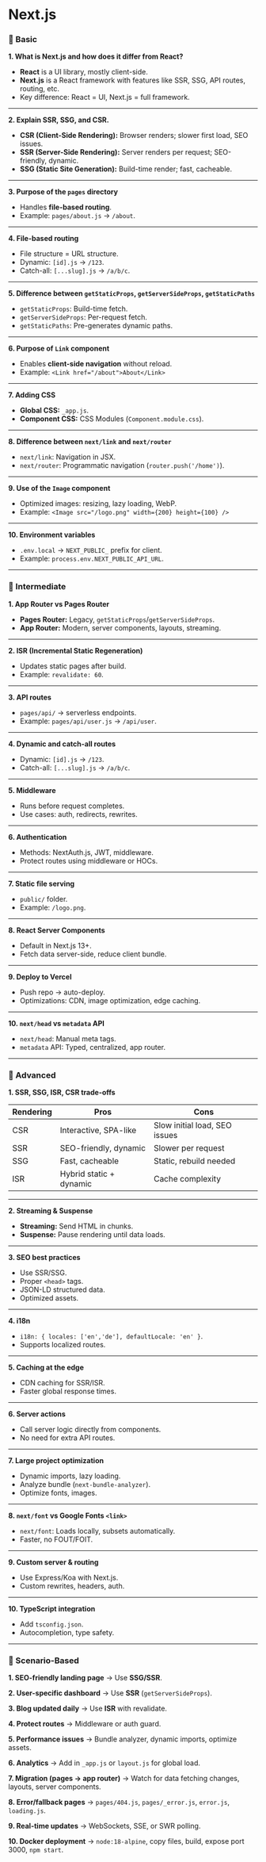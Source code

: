 # Next.js 

### 🔹 Basic 

**1. What is Next.js and how does it differ from React?**  
- **React** is a UI library, mostly client-side.  
- **Next.js** is a React framework with features like SSR, SSG, API routes, routing, etc.  
- Key difference: React = UI, Next.js = full framework.

---

**2. Explain SSR, SSG, and CSR.**  
- **CSR (Client-Side Rendering):** Browser renders; slower first load, SEO issues.  
- **SSR (Server-Side Rendering):** Server renders per request; SEO-friendly, dynamic.  
- **SSG (Static Site Generation):** Build-time render; fast, cacheable.  

---

**3. Purpose of the `pages` directory**  
- Handles **file-based routing**.  
- Example: `pages/about.js` → `/about`.

---

**4. File-based routing**  
- File structure = URL structure.  
- Dynamic: `[id].js` → `/123`.  
- Catch-all: `[...slug].js` → `/a/b/c`.  

---

**5. Difference between `getStaticProps`, `getServerSideProps`, `getStaticPaths`**  
- `getStaticProps`: Build-time fetch.  
- `getServerSideProps`: Per-request fetch.  
- `getStaticPaths`: Pre-generates dynamic paths.  

---

**6. Purpose of `Link` component**  
- Enables **client-side navigation** without reload.  
- Example: `<Link href="/about">About</Link>`  

---

**7. Adding CSS**  
- **Global CSS:** `_app.js`.  
- **Component CSS:** CSS Modules (`Component.module.css`).  

---

**8. Difference between `next/link` and `next/router`**  
- `next/link`: Navigation in JSX.  
- `next/router`: Programmatic navigation (`router.push('/home')`).  

---

**9. Use of the `Image` component**  
- Optimized images: resizing, lazy loading, WebP.  
- Example: `<Image src="/logo.png" width={200} height={100} />`  

---

**10. Environment variables**  
- `.env.local` → `NEXT_PUBLIC_` prefix for client.  
- Example: `process.env.NEXT_PUBLIC_API_URL`.  

---

### 🔹 Intermediate

**1. App Router vs Pages Router**  
- **Pages Router:** Legacy, `getStaticProps`/`getServerSideProps`.  
- **App Router:** Modern, server components, layouts, streaming.  

---

**2. ISR (Incremental Static Regeneration)**  
- Updates static pages after build.  
- Example: `revalidate: 60`.  

---

**3. API routes**  
- `pages/api/` → serverless endpoints.  
- Example: `pages/api/user.js` → `/api/user`.  

---

**4. Dynamic and catch-all routes**  
- Dynamic: `[id].js` → `/123`.  
- Catch-all: `[...slug].js` → `/a/b/c`.  

---

**5. Middleware**  
- Runs before request completes.  
- Use cases: auth, redirects, rewrites.  

---

**6. Authentication**  
- Methods: NextAuth.js, JWT, middleware.  
- Protect routes using middleware or HOCs.  

---

**7. Static file serving**  
- `public/` folder.  
- Example: `/logo.png`.  

---

**8. React Server Components**  
- Default in Next.js 13+.  
- Fetch data server-side, reduce client bundle.  

---

**9. Deploy to Vercel**  
- Push repo → auto-deploy.  
- Optimizations: CDN, image optimization, edge caching.  

---

**10. `next/head` vs `metadata` API**  
- `next/head`: Manual meta tags.  
- `metadata` API: Typed, centralized, app router.  

---

### 🔹 Advanced

**1. SSR, SSG, ISR, CSR trade-offs**

| Rendering | Pros | Cons |
|-----------|------|------|
| CSR       | Interactive, SPA-like | Slow initial load, SEO issues |
| SSR       | SEO-friendly, dynamic | Slower per request |
| SSG       | Fast, cacheable | Static, rebuild needed |
| ISR       | Hybrid static + dynamic | Cache complexity |

---

**2. Streaming & Suspense**  
- **Streaming:** Send HTML in chunks.  
- **Suspense:** Pause rendering until data loads.  

---

**3. SEO best practices**  
- Use SSR/SSG.  
- Proper `<head>` tags.  
- JSON-LD structured data.  
- Optimized assets.  

---

**4. i18n**  
- `i18n: { locales: ['en','de'], defaultLocale: 'en' }`.  
- Supports localized routes.  

---

**5. Caching at the edge**  
- CDN caching for SSR/ISR.  
- Faster global response times.  

---

**6. Server actions**  
- Call server logic directly from components.  
- No need for extra API routes.  

---

**7. Large project optimization**  
- Dynamic imports, lazy loading.  
- Analyze bundle (`next-bundle-analyzer`).  
- Optimize fonts, images.  

---

**8. `next/font` vs Google Fonts `<link>`**  
- `next/font`: Loads locally, subsets automatically.  
- Faster, no FOUT/FOIT.  

---

**9. Custom server & routing**  
- Use Express/Koa with Next.js.  
- Custom rewrites, headers, auth.  

---

**10. TypeScript integration**  
- Add `tsconfig.json`.  
- Autocompletion, type safety.  

---

### 🔹 Scenario-Based

**1. SEO-friendly landing page** → Use **SSG/SSR**.  

**2. User-specific dashboard** → Use **SSR** (`getServerSideProps`).  

**3. Blog updated daily** → Use **ISR** with revalidate.  

**4. Protect routes** → Middleware or auth guard.  

**5. Performance issues** → Bundle analyzer, dynamic imports, optimize assets.  

**6. Analytics** → Add in `_app.js` or `layout.js` for global load.  

**7. Migration (pages → app router)** → Watch for data fetching changes, layouts, server components.  

**8. Error/fallback pages** → `pages/404.js`, `pages/_error.js`, `error.js`, `loading.js`.  

**9. Real-time updates** → WebSockets, SSE, or SWR polling.  

**10. Docker deployment** → `node:18-alpine`, copy files, build, expose port 3000, `npm start`.  
